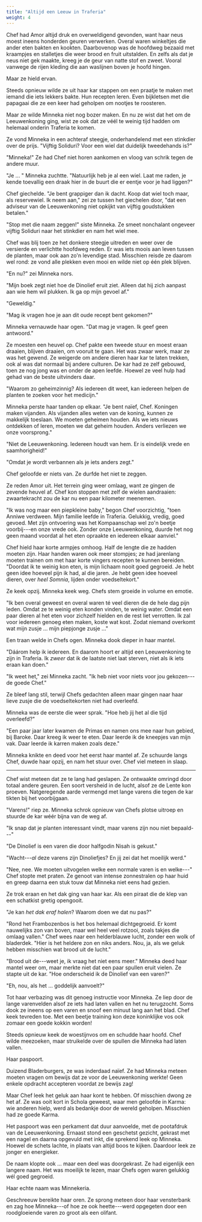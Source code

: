 ```yaml
---
title: "Altijd een Leeuw in Traferia"
weight: 4
---
```


Chef had Amor altijd druk en overweldigend gevonden, want haar neus moest ineens honderden geuren verwerken. Overal waren winkeltjes die ander eten bakten en kookten. Daarbovenop was de hoofdweg bezaaid met kraampjes en stalletjes die weer brood en fruit uitstalden. En zelfs als dat je neus niet gek maakte, kreeg je de geur van natte stof en zweet. Vooral vanwege de rijen kleding die aan waslijnen boven je hoofd hingen.

Maar ze hield ervan.

Steeds opnieuw wilde ze uit haar kar stappen om een praatje te maken met iemand die iets lekkers bakte. Hun recepten leren. Even bijkletsen met die papagaai die ze een keer had geholpen om nootjes te roosteren. 

Maar ze wilde Minneka niet nog bozer maken. En nu ze wist dat het om de Leeuwenkoning ging, wist ze ook dat ze véél te weinig tijd hadden om helemaal onderin Traferia te komen.

Ze vond Minneka in een achteraf steegje, onderhandelend met een stinkdier over de prijs. "Vijftig Soliduri? Voor een wiel dat duidelijk tweedehands is?"

"Minneka!" Ze had Chef niet horen aankomen en vloog van schrik tegen de andere muur.

"Je ... " Minneka zuchtte. "Natuurlijk heb je al een wiel. Laat me raden, je kende toevallig een draak hier in de buurt die er eentje voor je had liggen?"

Chef giechelde. "Je bent grappiger dan ik dacht. Koop dat wiel toch maar, als reservewiel. Ik neem aan," zei ze tussen het giechelen door, "dat een adviseur van de Leeuwenkoning niet opkijkt van vijftig goudstukken betalen."

"Stop met die naam zeggen!" siste Minneka. Ze smeet nonchalant ongeveer vijftig Soliduri naar het stinkdier en nam het wiel mee. 

Chef was blij toen ze het donkere steegje uitreden en weer over de versierde en verlichtte hoofdweg reden. Er was iets moois aan leven tussen de planten, maar ook aan zo'n levendige stad. Misschien reisde ze daarom wel rond: ze vond alle plekken even mooi en wilde niet op één plek blijven.

"En nu?" zei Minneka nors.

"Mijn boek zegt niet hoe de Dinolief eruit ziet. Alleen dat hij zich aanpast aan wie hem wil plukken. Ik ga op mijn gevoel af."

"Geweldig."

"Mag ik vragen hoe je aan dit oude recept bent gekomen?"

Minneka vernauwde haar ogen. "Dat mag je vragen. Ik geef geen antwoord."

Ze moesten een heuvel op. Chef pakte een tweede stuur en moest eraan draaien, blijven draaien, om vooruit te gaan. Het was zwaar werk, maar ze was het gewend. Ze weigerde om andere dieren haar kar te laten trekken, ook al was dat normaal bij andere culturen. De kar had ze zelf gebouwd, toen ze nog jong was en onder de apen leefde. Hoewel ze veel hulp had gehad van de beste uitvinders daar.

"Waarom zo geheimzinnig? Als iedereen dit weet, kan iedereen helpen de planten te zoeken voor het medicijn."

Minneka perste haar tanden op elkaar. "Je bent naïef, Chef. Koningen maken vijanden. Als vijanden alles weten van de koning, kunnen ze makkelijk toeslaan. We moeten geheimen houden. Als we iets nieuws ontdekken of leren, moeten we dat geheim houden. Anders verliezen we onze voorsprong."

"Niet de Leeuwenkoning. Iedereen houdt van hem. Er is eindelijk vrede en saamhorigheid!"

"Omdat je wordt verbannen als je iets anders zegt."

Chef geloofde er niets van. Ze durfde het niet te zeggen.

Ze reden Amor uit. Het terrein ging weer omlaag, want ze gingen de zevende heuvel af. Chef kon stoppen met zelf de wielen aandraaien: zwaartekracht zou de kar nu een paar kilometer meenemen.

"Ik was nog maar een piepkleine baby," begon Chef voorzichtig, "toen Anniwe verdween. Mijn familie leefde in Traferia. Gelukkig, vredig, goed gevoed. Met zijn ontvoering was het Kompaanschap wel zo'n beetje voorbij---en onze vrede ook. Zonder onze Leeuwenkoning, duurde het nog geen maand voordat al het eten opraakte en iedereen elkaar aanviel."

Chef hield haar korte armpjes omhoog. Half de lengte die ze hadden moeten zijn. Haar handen waren ook meer stompjes; ze had jarenlang moeten trainen om met haar korte vingers recepten te kunnen bereiden. "Doordat ik te weinig kon eten, is mijn lichaam nooit goed gegroeid. Je hebt geen idee hoeveel pijn ik had, al die jaren. Je hebt geen idee hoeveel dieren, over _heel Somnia_, lijden onder voedseltekort."

Ze keek opzij. Minneka keek weg. Chefs stem groeide in volume en emotie.

"Ik ben overal geweest en overal waren té veel dieren die de hele dag pijn leden. Omdat ze te weinig eten konden vinden, te weinig water. Omdat een paar dieren al het eten voor zichzelf hielden en de rest liet verrotten. Ik zal voor iedereen genoeg eten maken, koste wat kost. Zodat niemand overkomt wat mijn zusje ... mijn piepjonge zusje ..."

Een traan welde in Chefs ogen. Minneka dook dieper in haar mantel.

"Dáárom help ik iedereen. En daarom hoort er altijd een Leeuwenkoning te zijn in Traferia. Ik _zweer_ dat ik de laatste niet laat sterven, niet als ik iets eraan kan doen."

"Ik weet het," zei Minneka zacht. "Ik heb niet voor niets voor jou gekozen---de goede Chef."

Ze bleef lang stil, terwijl Chefs gedachten alleen maar gingen naar haar lieve zusje die de voedseltekorten niet had overleefd.

Minneka was de eerste die weer sprak. "Hoe heb jij het al die tijd overleefd?"

"Een paar jaar later kwamen de Primas en namen ons mee naar hun gebied, bij Baroke. Daar kreeg ik weer te eten. Daar leerde ik de kneepjes van mijn vak. Daar leerde ik karren maken zoals deze."

Minneka knikte en deed voor het eerst haar mantel af. Ze schuurde langs Chef, duwde haar opzij, en nam het stuur over. Chef viel meteen in slaap.

___


Chef wist meteen dat ze te lang had geslapen. Ze ontwaakte omringd door totaal andere geuren. Een soort versheid in de lucht, alsof ze de Lente kon proeven. Natgeregende aarde vermengd met lange varens die tegen de kar tikten bij het voorbijgaan.

"Varens!" riep ze. Minneka schrok opnieuw van Chefs plotse uitroep en stuurde de kar wéér bijna van de weg af.

"Ik snap dat je planten interessant vindt, maar varens zijn nou niet bepaald---"

"De Dinolief is een varen die door halfgodin Nisah is gekust."

"Wacht---_al_ deze varens zijn Dinoliefjes? En jij zei dat het moeilijk werd."

"Nee, nee. We moeten uitvogelen welke een normale varen is en welke---" Chef stopte met praten. Ze genoot van intense zonnestralen op haar huid en greep daarna een stuk touw dat Minneka niet eens had gezien.

Ze trok eraan en het dak ging van haar kar. Als een piraat die de klep van een schatkist gretig opengooit.

"Je kan _het dak eraf halen_? Waarom doen we dat nu pas?"

"Rond het Frambozenbos is het bos helemaal dichtgegroeid. Er komt nauwelijks zon van boven, maar wel heel veel rotzooi, zoals takjes die omlaag vallen." Chef wees naar een helderblauwe lucht, zonder een wolk of bladerdek. "Hier is het heldere zon en niks anders. Nou, ja, als we geluk hebben misschien wat brood uit de lucht."

"Brood uit de---weet je, ik vraag het niet eens meer." Minneka deed haar mantel weer om, maar merkte niet dat een paar spullen eruit vielen. Ze stapte uit de kar. "Hoe onderscheid ik de Dinolief van een varen?"

"Eh, nou, als het ... goddelijk aanvoelt?"

Tot haar verbazing was dit genoeg instructie voor Minneka. Ze liep door de lange varenvelden alsof ze iets had laten vallen en het nu terugzocht. Soms dook ze ineens op een varen en snoof een minuut lang aan het blad. Chef keek tevreden toe. Met een beetje training kon deze koninklijke vos ook zomaar een goede kokkin worden!

Steeds opnieuw keek de woestijnvos om en schudde haar hoofd. Chef wilde meezoeken, maar struikelde over de spullen die Minneka had laten vallen. 

Haar paspoort. 

Duizend Bladerburgers, ze was inderdaad naïef. Ze had Minneka meteen moeten vragen om bewijs dat ze voor de Leeuwenkoning werkte! Geen enkele opdracht accepteren voordat ze bewijs zag!

Maar Chef leek het geluk aan haar kont te hebben. Of misschien dwong ze het af. Ze was ooit kort in Schola geweest, waar men geloofde in Karma: wie anderen hielp, werd als bedankje door de wereld geholpen. Misschien had ze goede Karma.

Het paspoort was een perkament dat duur aanvoelde, met de pootafdruk van de Leeuwenkoning. Ernaast stond een geschetst gezicht, gekrast met een nagel en daarna opgevuld met inkt, die sprekend leek op Minneka. Hoewel de schets lachte, in plaats van altijd boos te kijken. Daardoor leek ze jonger en energieker.

De naam klopte ook ... maar een deel was doorgekrast. Ze had eigenlijk een langere naam. Het was moeilijk te lezen, maar Chefs ogen waren gelukkig wél goed gegroeid. 

Haar echte naam was Minnekeria.

Geschreeuw bereikte haar oren. Ze sprong meteen door haar vensterbank en zag hoe Minneka---of hoe ze ook heette---werd opgegeten door een roodgloeiende varen zo groot als een olifant.